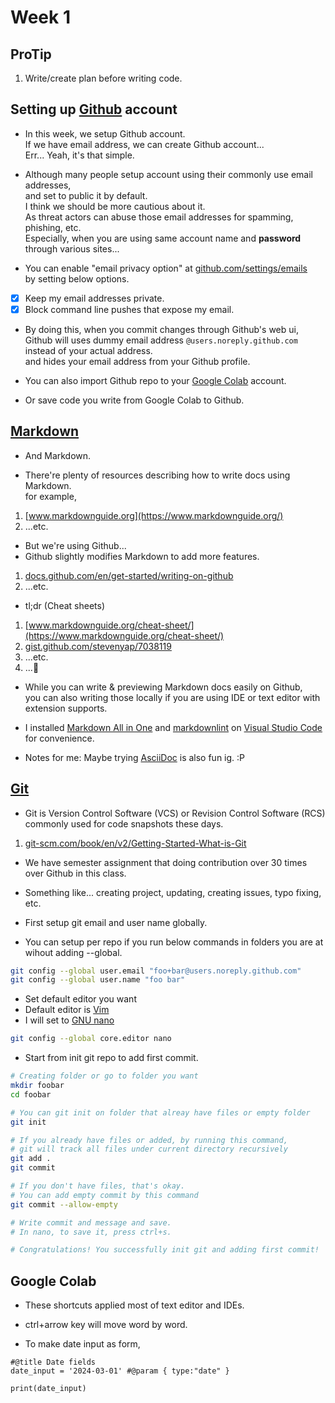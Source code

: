 # Week 1

## ProTip

1. Write/create plan before writing code.

## Setting up [Github](https://github.com) account

* In this week, we setup Github account.<br>
  If we have email address, we can create Github account...<br>
  Err... Yeah, it's that simple.

* Although many people setup account using their commonly use email addresses,<br>
  and set to public it by default.<br>
  I think we should be more cautious about it.<br>
  As threat actors can abuse those email addresses for spamming, phishing, etc.<br>
  Especially, when you are using same account name and <B>password</B> through various sites...

* You can enable "email privacy option" at [github.com/settings/emails](https://github.com/settings/emails)<br>
  by setting below options.

- [x] Keep my email addresses private.
- [x] Block command line pushes that expose my email.

* By doing this, when you commit changes through Github's web ui,<br>
  Github will uses dummy email address `@users.noreply.github.com`<br>
  instead of your actual address.<br>
  and hides your email address from your Github profile.

* You can also import Github repo to your [Google Colab](https://colab.research.google.com/) account.
* Or save code you write from Google Colab to Github.

## [Markdown](https://daringfireball.net/projects/markdown/)

* And Markdown.

* There're plenty of resources describing how to write docs using Markdown.<br>
  for example,

1. [www.markdownguide.org](https://www.markdownguide.org/)
2. ...etc.

* But we're using Github...
* Github slightly modifies Markdown to add more features.

1. [docs.github.com/en/get-started/writing-on-github](https://docs.github.com/en/get-started/writing-on-github)
2. ...etc.

* tl;dr (Cheat sheets)

1. [www.markdownguide.org/cheat-sheet/](https://www.markdownguide.org/cheat-sheet/)
2. [gist.github.com/stevenyap/7038119](https://gist.github.com/stevenyap/7038119)
3. ...etc.
4. ...🚀

* While you can write & previewing Markdown docs easily on Github,<br>
  you can also writing those locally if you are using IDE or text editor with extension supports.

* I installed [Markdown All in One](https://marketplace.visualstudio.com/items?itemName=yzhang.markdown-all-in-one) and [markdownlint](https://marketplace.visualstudio.com/items?itemName=DavidAnson.vscode-markdownlint) on [Visual Studio Code](https://code.visualstudio.com/) for convenience.

* Notes for me: Maybe trying [AsciiDoc](https://asciidoc.org/) is also fun ig. :P

## [Git](https://git-scm.com/)

* Git is Version Control Software (VCS) or Revision Control Software (RCS)<br>
  commonly used for code snapshots these days.

1. [git-scm.com/book/en/v2/Getting-Started-What-is-Git](https://git-scm.com/book/en/v2/Getting-Started-What-is-Git)

* We have semester assignment that doing contribution over 30 times over Github in this class.
* Something like... creating project, updating, creating issues, typo fixing, etc.

* First setup git email and user name globally.
* You can setup per repo if you run below commands in folders you are at wihout adding --global.

```sh
git config --global user.email "foo+bar@users.noreply.github.com"
git config --global user.name "foo bar"
```

* Set default editor you want
* Default editor is [Vim](https://www.vim.org/)
* I will set to [GNU nano](https://www.nano-editor.org/)

```sh
git config --global core.editor nano
```

* Start from init git repo to add first commit.

```sh
# Creating folder or go to folder you want
mkdir foobar
cd foobar

# You can git init on folder that alreay have files or empty folder
git init

# If you already have files or added, by running this command,
# git will track all files under current directory recursively
git add .
git commit

# If you don't have files, that's okay.
# You can add empty commit by this command
git commit --allow-empty

# Write commit and message and save.
# In nano, to save it, press ctrl+s.

# Congratulations! You successfully init git and adding first commit!
```

## Google Colab

* These shortcuts applied most of text editor and IDEs.
* ctrl+arrow key will move word by word.

* To make date input as form,

```ipynb
#@title Date fields
date_input = '2024-03-01' #@param { type:"date" }

print(date_input)
```
